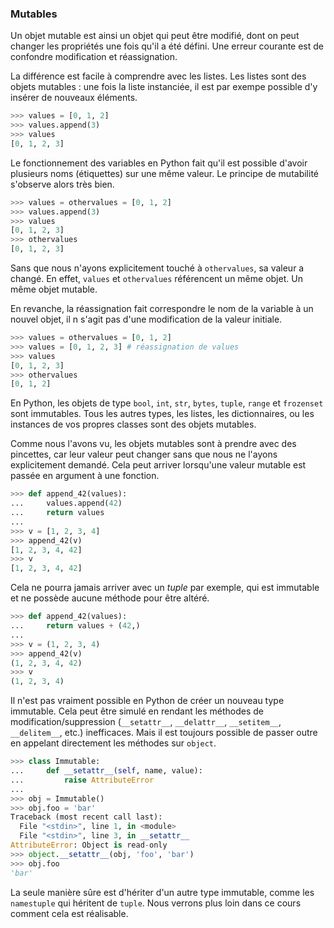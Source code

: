 ### Mutables

Un objet mutable est ainsi un objet qui peut être modifié, dont on peut changer les propriétés une fois qu'il a été défini.
Une erreur courante est de confondre modification et réassignation.

La différence est facile à comprendre avec les listes.
Les listes sont des objets mutables : une fois la liste instanciée, il est par exempe possible d'y insérer de nouveaux éléments.

```python
>>> values = [0, 1, 2]
>>> values.append(3)
>>> values
[0, 1, 2, 3]
```

Le fonctionnement des variables en Python fait qu'il est possible d'avoir plusieurs noms (étiquettes) sur une même valeur.
Le principe de mutabilité s'observe alors très bien.

```python
>>> values = othervalues = [0, 1, 2]
>>> values.append(3)
>>> values
[0, 1, 2, 3]
>>> othervalues
[0, 1, 2, 3]
```

Sans que nous n'ayons explicitement touché à `othervalues`, sa valeur a changé. En effet, `values` et `othervalues` référencent un même objet.
Un même objet mutable.

En revanche, la réassignation fait correspondre le nom de la variable à un nouvel objet, il n s'agit pas d'une modification de la valeur initiale.

```python
>>> values = othervalues = [0, 1, 2]
>>> values = [0, 1, 2, 3] # réassignation de values
>>> values
[0, 1, 2, 3]
>>> othervalues
[0, 1, 2]
```

En Python, les objets de type `bool`, `int`, `str`, `bytes`, `tuple`, `range` et `frozenset` sont immutables.
Tous les autres types, les listes, les dictionnaires, ou les instances de vos propres classes sont des objets mutables.

Comme nous l'avons vu, les objets mutables sont à prendre avec des pincettes, car leur valeur peut changer sans que nous ne l'ayons explicitement demandé.
Cela peut arriver lorsqu'une valeur mutable est passée en argument à une fonction.

```python
>>> def append_42(values):
...     values.append(42)
...     return values
...
>>> v = [1, 2, 3, 4]
>>> append_42(v)
[1, 2, 3, 4, 42]
>>> v
[1, 2, 3, 4, 42]
```

Cela ne pourra jamais arriver avec un *tuple* par exemple, qui est immutable et ne possède aucune méthode pour être altéré.

```python
>>> def append_42(values):
...     return values + (42,)
...
>>> v = (1, 2, 3, 4)
>>> append_42(v)
(1, 2, 3, 4, 42)
>>> v
(1, 2, 3, 4)
```

Il n'est pas vraiment possible en Python de créer un nouveau type immutable.
Cela peut être simulé en rendant les méthodes de modification/suppression (`__setattr__`, `__delattr__`, `__setitem__`, `__delitem__`, etc.) inefficaces. Mais il est toujours possible de passer outre en appelant directement les méthodes sur `object`.

```python
>>> class Immutable:
...     def __setattr__(self, name, value):
...         raise AttributeError
...
>>> obj = Immutable()
>>> obj.foo = 'bar'
Traceback (most recent call last):
  File "<stdin>", line 1, in <module>
  File "<stdin>", line 3, in __setattr__
AttributeError: Object is read-only
>>> object.__setattr__(obj, 'foo', 'bar')
>>> obj.foo
'bar'
```

La seule manière sûre est d'hériter d'un autre type immutable, comme les `namestuple` qui héritent de `tuple`.
Nous verrons plus loin dans ce cours comment cela est réalisable.
